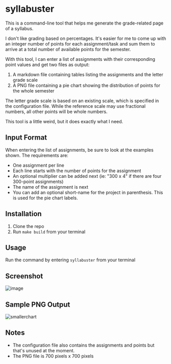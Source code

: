 # syllabuster

This is a command-line tool that helps me generate the grade-related page of a syllabus.

I don't like grading based on percentages. It's easier for me to come up 
with an integer number of points for each assignment/task and sum them to arrive
at a total number of available points for the semester. 

With this tool, I can enter a list of assignments with their corresponding point values 
and get two files as output:

1. A markdown file containing tables listing the assignments and the letter grade scale
2. A PNG file containing a pie chart showing the distribution of points for the whole semester

The letter grade scale is based on an existing scale, which is specified in the configuration file.
While the reference scale may use fractional numbers, all other points will be whole numbers.

This tool is a little weird, but it does exactly what I need.

## Input Format

When entering the list of assignments, be sure to look at the examples shown. 
The requirements are:

* One assignment per line
* Each line starts with the number of points for the assignment
* An optional multiplier can be added next (ie: "300 x 4" if there are four 300-point assignments)
* The name of the assignment is next
* You can add an optional short-name for the project in parenthesis. This is used for the pie chart labels.

## Installation

1. Clone the repo
2. Run `make build` from your terminal

## Usage

Run the command by entering `syllabuster` from your terminal 

## Screenshot

![image](https://github.com/user-attachments/assets/a72a0ec8-8817-452a-9e11-cb59a51b9335)

## Sample PNG Output

![smallerchart](https://github.com/user-attachments/assets/eeabef41-aefd-4aab-b580-91a6137c8f50)

## Notes

* The configuration file also contains the assignments and points but that's unused at the moment.
* The PNG file is 700 pixels x 700 pixels
